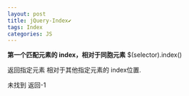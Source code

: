 ```yaml
---
layout: post
title: jQuery-Index✔︎
tags: Index
categories: JS
---
```




**第一个匹配元素的 index，相对于同胞元素**
$(selector).index()





返回指定元素 相对于其他指定元素的 index位置.

未找到 返回-1